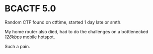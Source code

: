 # BCACTF 5.0
Random CTF found on ctftime, started 1 day late or smth.

My home router also died, had to do the challenges on a bottlenecked *128kbps* mobile hotspot.

Such a pain.
